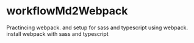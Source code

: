 # workflowMd2Webpack
Practincing webpack. and setup for sass and typescript using webpack. install webpack with sass and typescript
